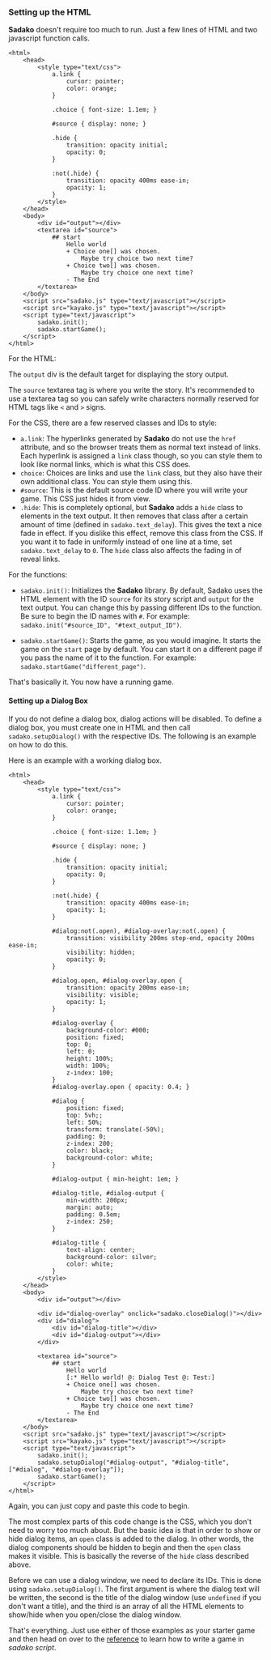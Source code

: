 ### Setting up the HTML

**Sadako** doesn't require too much to run. Just a few lines of HTML and two javascript function calls.

```
<html>
    <head>
        <style type="text/css">
            a.link {
                cursor: pointer;
                color: orange;
            }

            .choice { font-size: 1.1em; }

            #source { display: none; }

            .hide {
                transition: opacity initial;
                opacity: 0;
            }

            :not(.hide) {
                transition: opacity 400ms ease-in;
                opacity: 1;
            }
        </style>
    </head>
    <body>
        <div id="output"></div>
        <textarea id="source">
            ## start
                Hello world
                + Choice one[] was chosen.
                    Maybe try choice two next time?
                + Choice two[] was chosen.
                    Maybe try choice one next time?
                - The End
        </textarea>
    </body>
    <script src="sadako.js" type="text/javascript"></script>
    <script src="kayako.js" type="text/javascript"></script>
    <script type="text/javascript">
        sadako.init();
        sadako.startGame();
    </script>
</html>
```

For the HTML:

The `output` div is the default target for displaying the story output.

The `source` textarea tag is where you write the story. It's recommended to use a textarea tag so you can safely write characters normally reserved for HTML tags like `<` and `>` signs.

For the CSS, there are a few reserved classes and IDs to style:

* `a.link`: The hyperlinks generated by **Sadako** do not use the `href` attribute, and so the browser treats them as normal text instead of links. Each hyperlink is assigned a `link` class though, so you can style them to look like normal links, which is what this CSS does.
* `choice`: Choices are links and use the `link` class, but they also have their own additional class.  You can style them using this.
* `#source`: This is the default source code ID where you will write your game. This CSS just hides it from view.
* `.hide`: This is completely optional, but **Sadako** adds a `hide` class to elements in the text output. It then removes that class after a certain amount of time (defined in `sadako.text_delay`). This gives the text a nice fade in effect. If you dislike this effect, remove this class from the CSS. If you want it to fade in uniformly instead of one line at a time, set `sadako.text_delay` to `0`. The `hide` class also affects the fading in of reveal links.

For the functions:

* `sadako.init()`: Initializes the **Sadako** library. By default, Sadako uses the HTML element with the ID `source` for its story script and `output` for the text output. You can change this by passing different IDs to the function. Be sure to begin the ID names with `#`. For example:
`sadako.init("#source_ID", "#text_output_ID")`.

* `sadako.startGame()`: Starts the game, as you would imagine. It starts the game on the `start` page by default. You can start it on a different page if you pass the name of it to the function. For example:
`sadako.startGame("different_page")`.

That's basically it. You now have a running game.

#### Setting up a Dialog Box

If you do not define a dialog box, dialog actions will be disabled. To define a dialog box, you must create one in HTML and then call `sadako.setupDialog()` with the respective IDs. The following is an example on how to do this.

Here is an example with a working dialog box.

```
<html>
    <head>
        <style type="text/css">
            a.link {
                cursor: pointer;
                color: orange;
            }

            .choice { font-size: 1.1em; }

            #source { display: none; }

            .hide {
                transition: opacity initial;
                opacity: 0;
            }

            :not(.hide) {
                transition: opacity 400ms ease-in;
                opacity: 1;
            }

            #dialog:not(.open), #dialog-overlay:not(.open) {
                transition: visibility 200ms step-end, opacity 200ms ease-in;
                visibility: hidden;
                opacity: 0;
            }

            #dialog.open, #dialog-overlay.open {
                transition: opacity 200ms ease-in;
                visibility: visible;
                opacity: 1;
            }

            #dialog-overlay {
                background-color: #000;
                position: fixed;
                top: 0;
                left: 0;
                height: 100%;
                width: 100%;
                z-index: 100;
            }
            #dialog-overlay.open { opacity: 0.4; }

            #dialog {
                position: fixed;
                top: 5vh;;
                left: 50%;
                transform: translate(-50%);
                padding: 0;
                z-index: 200;
                color: black;
                background-color: white;
            }
            
            #dialog-output { min-height: 1em; }

            #dialog-title, #dialog-output {
                min-width: 200px;
                margin: auto;
                padding: 0.5em;
                z-index: 250;
            }

            #dialog-title {
                text-align: center;
                background-color: silver;
                color: white;
            }
        </style>
    </head>
    <body>
        <div id="output"></div>

        <div id="dialog-overlay" onclick="sadako.closeDialog()"></div>
        <div id="dialog">
            <div id="dialog-title"></div>
            <div id="dialog-output"></div>
        </div>

        <textarea id="source">
            ## start
                Hello world
                [:* Hello world! @: Dialog Test @: Test:]
                + Choice one[] was chosen.
                    Maybe try choice two next time?
                + Choice two[] was chosen.
                    Maybe try choice one next time?
                - The End
        </textarea>
    </body>
    <script src="sadako.js" type="text/javascript"></script>
    <script src="kayako.js" type="text/javascript"></script>
    <script type="text/javascript">
        sadako.init();
        sadako.setupDialog("#dialog-output", "#dialog-title", ["#dialog", "#dialog-overlay"]);
        sadako.startGame();
    </script>
</html>
```

Again, you can just copy and paste this code to begin.

The most complex parts of this code change is the CSS, which you don't need to worry too much about. But the basic idea is that in order to show or hide dialog items, an `open` class is added to the dialog. In other words, the dialog components should be hidden to begin and then the `open` class makes it visible. This is basically the reverse of the `hide` class described above.

Before we can use a dialog window, we need to declare its IDs. This is done using `sadako.setupDialog()`. The first argument is where the dialog text will be written, the second is the title of the dialog window (use `undefined` if you don't want a title), and the third is an array of all the HTML elements to show/hide when you open/close the dialog window.

That's everything. Just use either of those examples as your starter game and then head on over to the [reference](reference.md) to learn how to write a game in *sadako script*.
